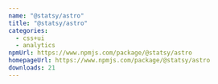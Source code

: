 ```yaml
---
name: "@statsy/astro"
title: "@statsy/astro"
categories:
  - css+ui
  - analytics
npmUrl: https://www.npmjs.com/package/@statsy/astro
homepageUrl: https://www.npmjs.com/package/@statsy/astro
downloads: 21
---
```


